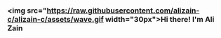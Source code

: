 <!-- <p style="margin: auto" align="center">
</p>
 -->

### <img src="https://raw.githubusercontent.com/alizain-c/alizain-c/assets/wave.gif width="30px">Hi there! I'm Ali Zain  
